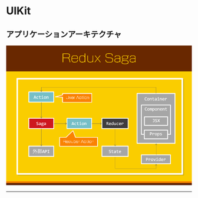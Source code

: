 # UIKit

## アプリケーションアーキテクチャ

![UIKit application architecture](../../../img/application-architecture.png)

---
